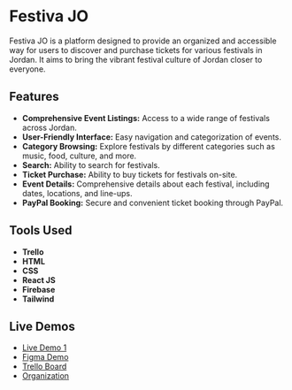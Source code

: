 # Festiva JO
Festiva JO is a platform designed to provide an organized and accessible way for users to discover and purchase tickets for various festivals in Jordan. It aims to bring the vibrant festival culture of Jordan 
closer to everyone.

## Features

- **Comprehensive Event Listings:** Access to a wide range of festivals across Jordan.
- **User-Friendly Interface:** Easy navigation and categorization of events.
- **Category Browsing:** Explore festivals by different categories such as music, food, culture, and more.
- **Search:** Ability to search for festivals.
- **Ticket Purchase:** Ability to buy tickets for festivals on-site.
- **Event Details:** Comprehensive details about each festival, including dates, locations, and line-ups.
- **PayPal Booking:** Secure and convenient ticket booking through PayPal.

## Tools Used

- **Trello**
- **HTML**
- **CSS**
- **React JS**
- **Firebase**
- **Tailwind**

## Live Demos

- [Live Demo 1](#)
- [Figma Demo](https://www.figma.com/design/6IzF7ZlhbCXLX1hzqNBdrn/Culture-festival-in-Jordan?node-id=0-1&t=lzqApkjAY2Oi2FJg-0)
- [Trello Board](https://trello.com/b/W5oxzlAS/culture-of-jordan)
- [Organization](https://github.com/culture-in-jordan/Culture-festival-in-jordan)
